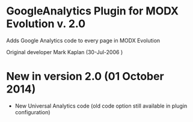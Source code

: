 GoogleAnalytics Plugin for MODX Evolution v. 2.0
======================

Adds Google Analytics code to every page in MODX Evolution

Original developer Mark Kaplan (30-Jul-2006 )

# New in version 2.0 (01 October 2014)

* New Universal Analytics code (old code option still available in plugin configuration)
